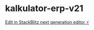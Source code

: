 # kalkulator-erp-v21

[Edit in StackBlitz next generation editor ⚡️](https://stackblitz.com/~/github.com/erpview/kalkulator-erp-v21)